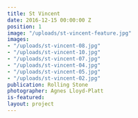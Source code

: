 ```yaml
---
title: St Vincent
date: 2016-12-15 00:00:00 Z
position: 1
image: "/uploads/st-vincent-feature.jpg"
images:
- "/uploads/st-vincent-08.jpg"
- "/uploads/st-vincent-10.jpg"
- "/uploads/st-vincent-07.jpg"
- "/uploads/st-vincent-04.jpg"
- "/uploads/st-vincent-05.jpg"
- "/uploads/st-vincent-02.jpg"
publication: Rolling Stone
photographer: Agnes Lloyd-Platt
is-featured: 
layout: project
---
```


